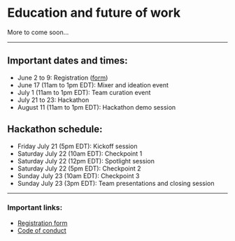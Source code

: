 # Education and future of work

More to come soon...

---

## Important dates and times:

* June 2 to 9: Registration ([form](https://forms.gle/SSaHD1uzcDGcdJxZ9))
* June 17 (11am to 1pm EDT): Mixer and ideation event
* July 1 (11am to 1pm EDT): Team curation event
* July 21 to 23: Hackathon
* August 11 (11am to 1pm EDT): Hackathon demo session

## Hackathon schedule:
* Friday July 21 (5pm EDT): Kickoff session
* Saturday July 22 (10am EDT): Checkpoint 1
* Saturday July 22 (12pm EDT): Spotlight session
* Saturday July 22 (5pm EDT): Checkpoint 2
* Sunday July 23 (10am EDT): Checkpoint 3
* Sunday July 23 (3pm EDT): Team presentations and closing session

---

### Important links:

* [Registration form](https://forms.gle/SSaHD1uzcDGcdJxZ9)
* [Code of conduct](https://cs.cmu.edu/generative-ai/conduct)
